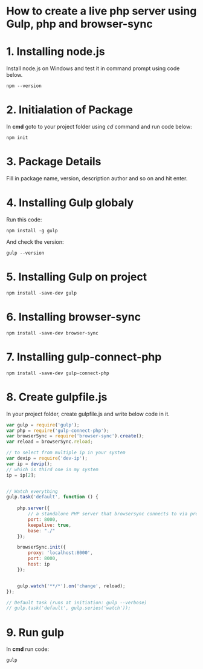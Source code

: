 # How to create a live php server using Gulp, php and browser-sync

# 1. Installing node.js
Install node.js on Windows and test it in command prompt using code below.
```
npm --version
```
# 2. Initialation of Package
In **cmd** goto to your project folder using *cd* command and run code below:
```
npm init
```
# 3. Package Details
Fill in package name, version, description author and so on and hit enter.

# 4. Installing Gulp globaly
Run this code:
```
npm install -g gulp
```
And check the version:
```
gulp --version
```
# 5. Installing Gulp on project
```
npm install -save-dev gulp
```
# 6. Installing browser-sync
```
npm install -save-dev browser-sync
```
# 7. Installing gulp-connect-php
```
npm install -save-dev gulp-connect-php
```
# 8. Create gulpfile.js
In your project folder, create gulpfile.js and write below code in it.
```javascript
var gulp = require('gulp');
var php = require('gulp-connect-php');
var browserSync = require('browser-sync').create();
var reload = browserSync.reload;

// to select from multiple ip in your system
var devip = require('dev-ip');
var ip = devip();
// which is third one in my system
ip = ip[2];


// Watch everything
gulp.task('default', function () {
    
    php.server({
        // a standalone PHP server that browsersync connects to via proxy
        port: 8000,
        keepalive: true,
        base: "./"
    });

    browserSync.init({
        proxy: 'localhost:8000',
        port: 8000,
        host: ip
    });


    gulp.watch('**/*').on('change', reload);
});

// Default task (runs at initiation: gulp --verbose)
// gulp.task('default', gulp.series('watch'));

```
# 9. Run gulp
In **cmd** run code:
```
gulp
```

